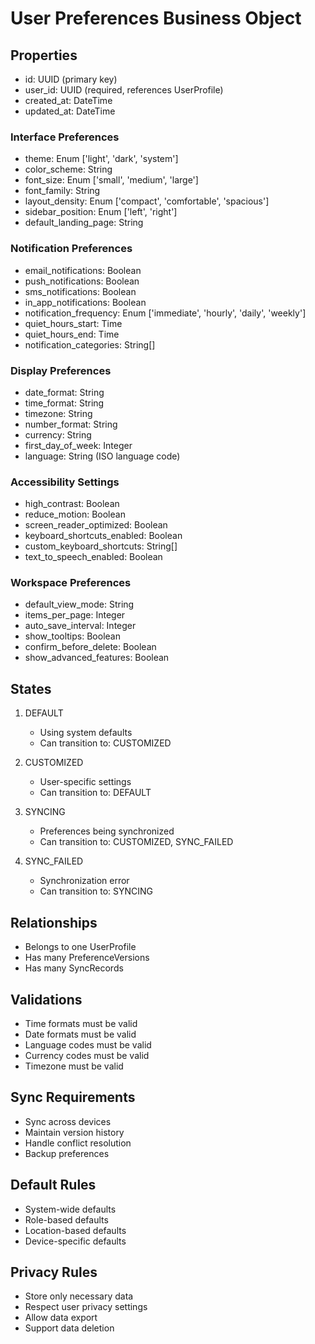 # User Preferences Business Object

## Properties
- id: UUID (primary key)
- user_id: UUID (required, references UserProfile)
- created_at: DateTime
- updated_at: DateTime

### Interface Preferences
- theme: Enum ['light', 'dark', 'system']
- color_scheme: String
- font_size: Enum ['small', 'medium', 'large']
- font_family: String
- layout_density: Enum ['compact', 'comfortable', 'spacious']
- sidebar_position: Enum ['left', 'right']
- default_landing_page: String

### Notification Preferences
- email_notifications: Boolean
- push_notifications: Boolean
- sms_notifications: Boolean
- in_app_notifications: Boolean
- notification_frequency: Enum ['immediate', 'hourly', 'daily', 'weekly']
- quiet_hours_start: Time
- quiet_hours_end: Time
- notification_categories: String[]

### Display Preferences
- date_format: String
- time_format: String
- timezone: String
- number_format: String
- currency: String
- first_day_of_week: Integer
- language: String (ISO language code)

### Accessibility Settings
- high_contrast: Boolean
- reduce_motion: Boolean
- screen_reader_optimized: Boolean
- keyboard_shortcuts_enabled: Boolean
- custom_keyboard_shortcuts: String[]
- text_to_speech_enabled: Boolean

### Workspace Preferences
- default_view_mode: String
- items_per_page: Integer
- auto_save_interval: Integer
- show_tooltips: Boolean
- confirm_before_delete: Boolean
- show_advanced_features: Boolean

## States
1. DEFAULT
   - Using system defaults
   - Can transition to: CUSTOMIZED

2. CUSTOMIZED
   - User-specific settings
   - Can transition to: DEFAULT

3. SYNCING
   - Preferences being synchronized
   - Can transition to: CUSTOMIZED, SYNC_FAILED

4. SYNC_FAILED
   - Synchronization error
   - Can transition to: SYNCING

## Relationships
- Belongs to one UserProfile
- Has many PreferenceVersions
- Has many SyncRecords

## Validations
- Time formats must be valid
- Date formats must be valid
- Language codes must be valid
- Currency codes must be valid
- Timezone must be valid

## Sync Requirements
- Sync across devices
- Maintain version history
- Handle conflict resolution
- Backup preferences

## Default Rules
- System-wide defaults
- Role-based defaults
- Location-based defaults
- Device-specific defaults

## Privacy Rules
- Store only necessary data
- Respect user privacy settings
- Allow data export
- Support data deletion
